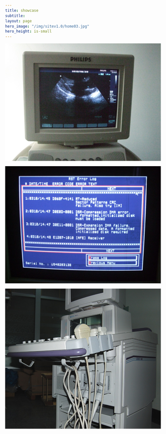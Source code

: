 ```yaml
---
title: showcase
subtitle: 
layout: page
hero_image: "/img/sitev1.0/home03.jpg"
hero_height: is-small
---
```


![u01](/img/ultrasound01.jpeg)

![u02](/img/ultrasound02.jpeg)

![u03](/img/ultrasound03.jpeg)
